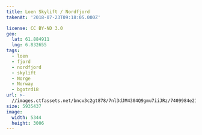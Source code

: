 ```yaml
---
title: Loen Skylift / Nordfjord
takenAt: '2018-07-23T09:18:05.000Z'

license: CC BY-ND 3.0
geo:
  lat: 61.884911
  lng: 6.832655
tags:
  - loen
  - fjord
  - nordfjord
  - skylift
  - Norge
  - Norway
  - bgotrd18
url: >-
  //images.ctfassets.net/bncv3c2gt878/7nl3dJM4304Q9gmu7iiJRz/7409984e21eae550f7863533699ca2e9/loen-skylift--nordfjord_42955728145_o
size: 5935437
image:
  width: 5344
  height: 3006
---
```

